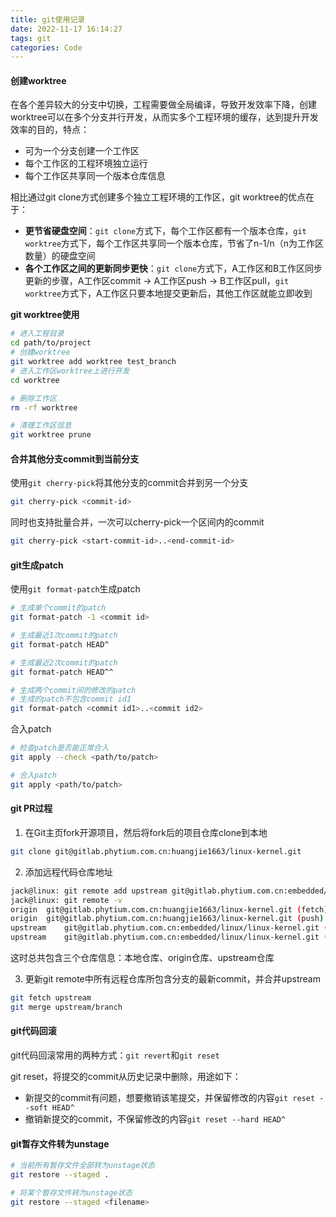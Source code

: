 ```yaml
---
title: git使用记录
date: 2022-11-17 16:14:27
tags: git
categories: Code
---
```


#### 创建worktree
在各个差异较大的分支中切换，工程需要做全局编译，导致开发效率下降，创建worktree可以在多个分支并行开发，从而实多个工程环境的缓存，达到提升开发效率的目的，特点：
+ 可为一个分支创建一个工作区
+ 每个工作区的工程环境独立运行
+ 每个工作区共享同一个版本仓库信息

相比通过git clone方式创建多个独立工程环境的工作区，git worktree的优点在于：
+ **更节省硬盘空间**：`git clone`方式下，每个工作区都有一个版本仓库，`git worktree`方式下，每个工作区共享同一个版本仓库，节省了n-1/n（n为工作区数量）的硬盘空间
+ **各个工作区之间的更新同步更快**：`git clone`方式下，A工作区和B工作区同步更新的步骤，A工作区commit -> A工作区push -> B工作区pull，`git worktree`方式下，A工作区只要本地提交更新后，其他工作区就能立即收到

**git worktree使用**
```bash
# 进入工程目录
cd path/to/project
# 创建worktree
git worktree add worktree test_branch
# 进入工作区worktree上进行开发
cd worktree

# 删除工作区
rm -rf worktree

# 清理工作区信息
git worktree prune
```

#### 合并其他分支commit到当前分支
使用`git cherry-pick`将其他分支的commit合并到另一个分支
```bash
git cherry-pick <commit-id>
```
同时也支持批量合并，一次可以cherry-pick一个区间内的commit
```bash
git cherry-pick <start-commit-id>..<end-commit-id>
```

#### git生成patch
使用`git format-patch`生成patch
```bash
# 生成单个commit的patch
git format-patch -1 <commit id>

# 生成最近1次commit的patch
git format-patch HEAD^

# 生成最近2次commit的patch
git format-patch HEAD^^

# 生成两个commit间的修改的patch
# 生成的patch不包含commit id1
git format-patch <commit id1>..<commit id2>
```
合入patch
```bash
# 检查patch是否能正常合入
git apply --check <path/to/patch>

# 合入patch
git apply <path/to/patch>
```

#### git PR过程
1. 在Git主页fork开源项目，然后将fork后的项目仓库clone到本地
```bash
git clone git@gitlab.phytium.com.cn:huangjie1663/linux-kernel.git
```
2. 添加远程代码仓库地址
```bash
jack@linux: git remote add upstream git@gitlab.phytium.com.cn:embedded/linux/linux-kernel.git
jack@linux: git remote -v
origin	git@gitlab.phytium.com.cn:huangjie1663/linux-kernel.git (fetch)
origin	git@gitlab.phytium.com.cn:huangjie1663/linux-kernel.git (push)
upstream	git@gitlab.phytium.com.cn:embedded/linux/linux-kernel.git (fetch)
upstream	git@gitlab.phytium.com.cn:embedded/linux/linux-kernel.git (push)
```
这时总共包含三个仓库信息：本地仓库、origin仓库、upstream仓库

3. 更新git remote中所有远程仓库所包含分支的最新commit，并合并upstream
```bash
git fetch upstream
git merge upstream/branch
```


#### git代码回滚
git代码回滚常用的两种方式：`git revert`和`git reset`

git reset，将提交的commit从历史记录中删除，用途如下：
+ 新提交的commit有问题，想要撤销该笔提交，并保留修改的内容`git reset --soft HEAD^`
+ 撤销新提交的commit，不保留修改的内容`git reset --hard HEAD^`

#### git暂存文件转为unstage
```bash
# 当前所有暂存文件全部转为unstage状态
git restore --staged .

# 将某个暂存文件转为unstage状态
git restore --staged <filename>
```

